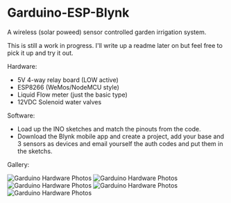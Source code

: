 # Garduino-ESP-Blynk
A wireless (solar poweed) sensor controlled garden irrigation system.

This is still a work in progress. I'll write up a readme later on but feel free to pick it up and try it out. 

Hardware: 

* 5V 4-way relay board (LOW active)
* ESP8266 (WeMos/NodeMCU style)
* Liquid Flow meter (just the basic type)
* 12VDC Solenoid water valves

Software:

* Load up the INO sketches and match the pinouts from the code. 
* Download the Blynk mobile app and create a project, add your base and 3 sensors as devices and email yourself the auth codes and put them in the sketchs.

Gallery:

![Garduino Hardware Photos](http://community.blynk.cc/uploads/default/original/2X/c/c79fb86800d6eb1a4f1ece925e627c7784e115f3.jpg)
![Garduino Hardware Photos](http://community.blynk.cc/uploads/default/original/2X/a/a61e43ef0505f88af899689d2f9f1c8d6a1409af.jpg)
![Garduino Hardware Photos](http://community.blynk.cc/uploads/default/original/2X/2/29079ce2982ebcda917d74fa72503f8df075900e.JPG)
![Garduino Hardware Photos](http://community.blynk.cc/uploads/default/original/2X/6/69f62f34ed21964702e4e03e3a36e9dc05da3f79.JPG)
![Garduino Hardware Photos](http://community.blynk.cc/uploads/default/original/2X/5/5627ae738fb28d322260eff2d59e155107be2b30.JPG)
